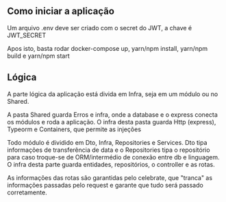 ## Como iniciar a aplicação
Um arquivo .env deve ser criado com o secret do JWT, a chave é JWT_SECRET

Apos isto, basta rodar docker-compose up, yarn/npm install, yarn/npm build e yarn/npm start


## Lógica
A parte lógica da aplicação está divida em Infra, seja em um módulo ou no Shared.

A pasta Shared guarda Erros e infra, onde a database e o express conecta os módulos e roda a aplicação. O infra desta pasta guarda Http (express), Typeorm e Containers, que permite as injeções

Todo módulo é dividido em Dto, Infra, Repositories e Services. Dto tipa informações de transferência de data e o Repositories tipa o repositório para caso troque-se de ORM/intermédio de conexão entre db e linguagem. O infra desta parte guarda entidades, repositórios, o controller e as rotas.

As informações das rotas são garantidas pelo celebrate, que "tranca" as informações passadas pelo request e garante que tudo será passado corretamente. 